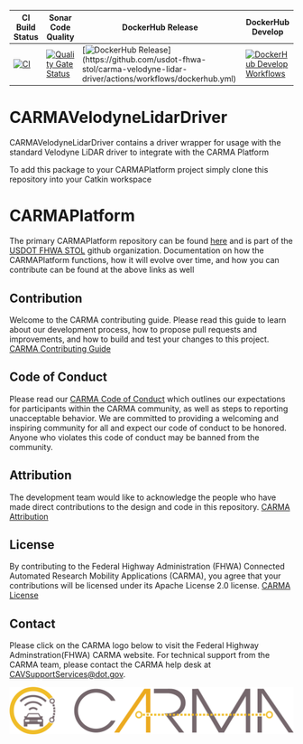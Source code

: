 | CI Build Status | Sonar Code Quality | DockerHub Release | DockerHub Develop |
|------|-----|-----|-----|
[![CI](https://github.com/usdot-fhwa-stol/carma-velodyne-lidar-driver/actions/workflows/ci.yml/badge.svg)](https://github.com/usdot-fhwa-stol/carma-velodyne-lidar-driver/actions/workflows/ci.yml) | [![Quality Gate Status](https://sonarcloud.io/api/project_badges/measure?project=usdot-fhwa-stol_carma-velodyne-lidar-driver&metric=alert_status)](https://sonarcloud.io/dashboard?id=usdot-fhwa-stol_carma-velodyne-lidar-driver) | [![DockerHub Release](https://github.com/usdot-fhwa-stol/carma-velodyne-lidar-driver/actions/workflows/dockerhub.yml/badge.svg?tag=carma-system-*)](https://github.com/usdot-fhwa-stol/carma-velodyne-lidar-driver/actions/workflows/dockerhub.yml) | [![DockerHub Develop Workflows](https://github.com/usdot-fhwa-stol/carma-velodyne-lidar-driver/actions/workflows/dockerhub.yml/badge.svg?branch=develop)](https://github.com/usdot-fhwa-stolcarma-velodyne-lidar-driver/actions/workflows/dockerhub.yml)

# CARMAVelodyneLidarDriver
CARMAVelodyneLidarDriver contains a driver wrapper for usage with the standard Velodyne LiDAR driver to integrate with the CARMA Platform

To add this package to your CARMAPlatform project simply clone this repository into your Catkin workspace

# CARMAPlatform
The primary CARMAPlatform repository can be found [here](https://github.com/usdot-fhwa-stol/carma-platform) and is part of the [USDOT FHWA STOL](https://github.com/usdot-fhwa-stol/)
github organization. Documentation on how the CARMAPlatform functions, how it will evolve over time, and how you can contribute can be found at the above links as well

## Contribution
Welcome to the CARMA contributing guide. Please read this guide to learn about our development process, how to propose pull requests and improvements, and how to build and test your changes to this project. [CARMA Contributing Guide](https://github.com/usdot-fhwa-stol/carma-platform/blob/develop/Contributing.md) 

## Code of Conduct 
Please read our [CARMA Code of Conduct](https://github.com/usdot-fhwa-stol/carma-platform/blob/develop/Code_of_Conduct.md) which outlines our expectations for participants within the CARMA community, as well as steps to reporting unacceptable behavior. We are committed to providing a welcoming and inspiring community for all and expect our code of conduct to be honored. Anyone who violates this code of conduct may be banned from the community.

## Attribution
The development team would like to acknowledge the people who have made direct contributions to the design and code in this repository. [CARMA Attribution](https://github.com/usdot-fhwa-stol/carma-platform/blob/develop/ATTRIBUTION.txt) 

## License
By contributing to the Federal Highway Administration (FHWA) Connected Automated Research Mobility Applications (CARMA), you agree that your contributions will be licensed under its Apache License 2.0 license. [CARMA License](https://github.com/usdot-fhwa-stol/carma-platform/blob/develop/docs/License.md) 

## Contact
Please click on the CARMA logo below to visit the Federal Highway Adminstration(FHWA) CARMA website. For technical support from the CARMA team, please contact the CARMA help desk at CAVSupportServices@dot.gov.

[![CARMA Image](https://raw.githubusercontent.com/usdot-fhwa-stol/carma-platform/develop/docs/image/CARMA_icon.png)](https://highways.dot.gov/research/research-programs/operations/CARMA)
